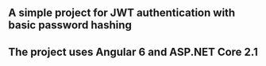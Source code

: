 ## A simple project for JWT authentication with basic password hashing

## The project uses Angular 6 and ASP.NET Core 2.1
